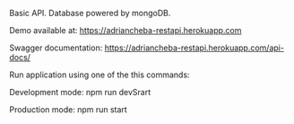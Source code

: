 Basic API.
Database powered by mongoDB.


Demo available at:
https://adriancheba-restapi.herokuapp.com

Swagger documentation:
https://adriancheba-restapi.herokuapp.com/api-docs/

Run application using one of the this commands:

Development mode:
npm run devSrart 

Production mode:
npm run start